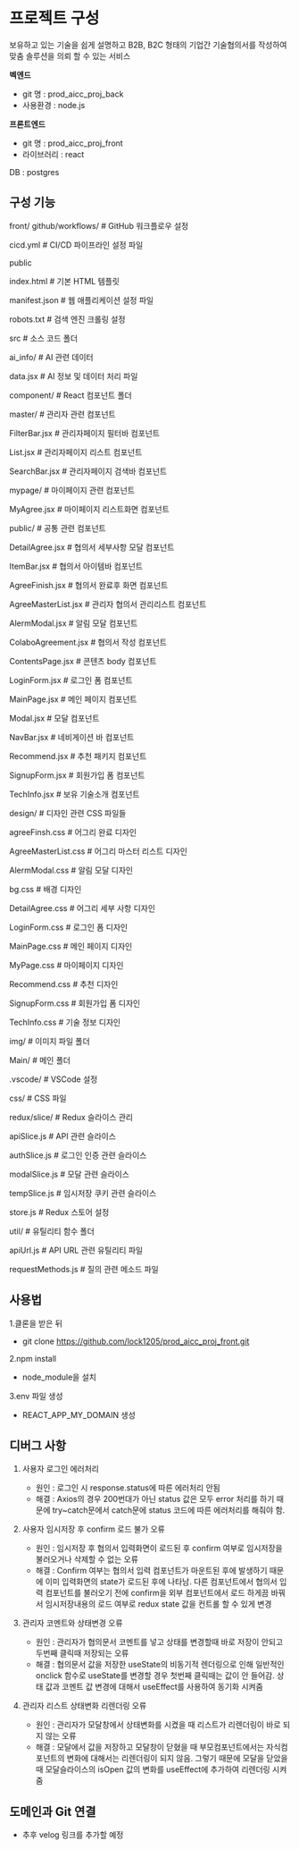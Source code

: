 # 프로젝트 구성

보유하고 있는 기술을 쉽게 설명하고 B2B, B2C 형태의 기업간 기술협의서를 작성하여 맞춤 솔루션을 의뢰 할 수 있는 서비스

**벡엔드** 
 - git 명 : prod_aicc_proj_back
 - 사용환경 : node.js

**프론트엔드** 
 - git 명 : prod_aicc_proj_front
 - 라이브러리 : react

DB : postgres

## 구성 기능 ##

front/
github/workflows/              # GitHub 워크플로우 설정

cicd.yml                      # CI/CD 파이프라인 설정 파일


public                  

index.html                    # 기본 HTML 템플릿

manifest.json                 # 웹 애플리케이션 설정 파일

robots.txt                   # 검색 엔진 크롤링 설정


src                          # 소스 코드 폴더

ai_info/                     # AI 관련 데이터

data.jsx                     # AI 정보 및 데이터 처리 파일

component/                   # React 컴포넌트 폴더

master/                      # 관리자 관련 컴포넌트

FilterBar.jsx                # 관리자페이지 필터바 컴포넌트

List.jsx                     # 관리자페이지 리스트 컴포넌트

SearchBar.jsx                # 관리자페이지 검색바 컴포넌트

mypage/                      # 마이페이지 관련 컴포넌트

MyAgree.jsx                  # 마이페이지 리스트화면 컴포넌트

public/                      # 공통 관련 컴포넌트

DetailAgree.jsx              # 협의서 세부사항 모달 컴포넌트

ItemBar.jsx                  # 협의서 아이템바 컴포넌트

AgreeFinish.jsx              # 협의서 완료후 화면 컴포넌트

AgreeMasterList.jsx          # 관리자 협의서 관리리스트 컴포넌트

AlermModal.jsx               # 알림 모달 컴포넌트

ColaboAgreement.jsx          # 협의서 작성 컴포넌트

ContentsPage.jsx             # 콘텐츠 body 컴포넌트

LoginForm.jsx                # 로그인 폼 컴포넌트

MainPage.jsx                 # 메인 페이지 컴포넌트

Modal.jsx                    # 모달 컴포넌트

NavBar.jsx                   # 네비게이션 바 컴포넌트

Recommend.jsx                # 추천 패키지 컴포넌트

SignupForm.jsx               # 회원가입 폼 컴포넌트

TechInfo.jsx                 # 보유 기술소개 컴포넌트



design/                      # 디자인 관련 CSS 파일들

agreeFinsh.css               # 어그리 완료 디자인

AgreeMasterList.css          # 어그리 마스터 리스트 디자인

AlermModal.css               # 알림 모달 디자인

bg.css                       # 배경 디자인

DetailAgree.css              # 어그리 세부 사항 디자인

LoginForm.css                # 로그인 폼 디자인

MainPage.css                 # 메인 페이지 디자인

MyPage.css                   # 마이페이지 디자인

Recommend.css                # 추천 디자인

SignupForm.css               # 회원가입 폼 디자인

TechInfo.css                 # 기술 정보 디자인

img/                         # 이미지 파일 폴더

Main/                        # 메인 폴더

.vscode/                     # VSCode 설정

css/                         # CSS 파일

redux/slice/                 # Redux 슬라이스 관리

apiSlice.js                  # API 관련 슬라이스

authSlice.js                 # 로그인 인증 관련 슬라이스

modalSlice.js                # 모달 관련 슬라이스

tempSlice.js                 # 임시저장 쿠키 관련 슬라이스

store.js                     # Redux 스토어 설정

util/                        # 유틸리티 함수 폴더

apiUrl.js                    # API URL 관련 유틸리티 파일

requestMethods.js            # 질의 관련 메소드 파일

## 사용법 ##
1.클론을 받은 뒤
 - git clone https://github.com/lock1205/prod_aicc_proj_front.git

2.npm install 
 - node_module을 설치

3.env 파일 생성
 - REACT_APP_MY_DOMAIN 생성

## 디버그 사항 ##
1. 사용자 로그인 에러처리
   - 원인 : 로그인 시 response.status에 따른 에러처리 안됨
   - 해결 : Axios의 경우 200번대가 아닌 status 값은 모두 error 처리를 하기 때문에 try~catch문에서  catch문에 status 코드에 따른 에러처리를 해줘야 함.
  
2. 사용자 임시저장 후 confirm 로드 불가 오류
   - 원인 : 임시저장 후 협의서 입력화면이 로드된 후 confirm 여부로 임시저장을 불러오거나 삭제할 수 없는 오류
   - 해결 : Confirm 여부는 협의서 입력 컴포넌트가 마운트된 후에 발생하기 때문에 이미 입력화면의 state가 로드된 후에 나타남. 다른 컴포넌트에서 협의서 입력 컴포넌트를 불러오기 전에
            confirm을 외부 컴포넌트에서 로드 하게끔 바꿔서 임시저장내용의 로드 여부로 redux state 값을 컨트롤 할 수 있게 변경

3. 관리자 코멘트와 상태변경 오류
   - 원인 : 관리자가  협의문서 코멘트를 넣고 상태를 변경할때 바로 저장이 안되고 두번째 클릭때 저장되는 오류
   - 해결 : 협의문서 값을 저장한 useState의 비동기적 렌더링으로 인해 일반적인 onclick 함수로 useState를 변경할 경우 첫번째 클릭때는 값이 안 들어감. 상태 값과 코멘트 값 변경에 대해서
            useEffect를 사용하여 동기화 시켜줌
     
4. 관리자 리스트 상태변화 리렌더링 오류
   - 원인 : 관리자가  모달창에서 상태변화를 시켰을 때 리스트가 리렌더링이 바로 되지 않는 오류
   - 해결 : 모달에서 값을 저장하고 모달창이 닫혔을 때 부모컴포넌트에서는 자식컴포넌트의 변화에 대해서는 리렌더링이 되지 않음. 그렇기 때문에 모달을 닫았을 때
            모달슬라이스의 isOpen 값의 변화를 useEffect에 추가하여 리렌더링 시켜줌


## 도메인과 Git 연결 ##
- 추후 velog 링크를 추가할 예정
